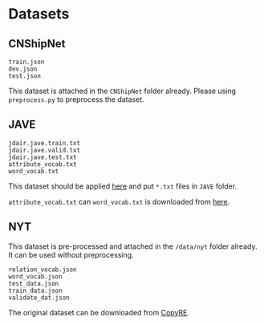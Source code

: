 # Datasets

## CNShipNet

```
train.json
dev.json
test.json
```

This dataset is attached in the `CNShipNet` folder already. Please using `preprocess.py` to preprocess the dataset.

## JAVE

```
jdair.jave.train.txt
jdair.jave.valid.txt
jdair.jave.test.txt
attribute_vocab.txt
word_vocab.txt
```

This dataset should be applied [here](https://github.com/jd-aig/JAVE) and put `*.txt` files in `JAVE` folder.

`attribute_vocab.txt` can `word_vocab.txt` is downloaded from [here](https://github.com/jd-aig/JAVE).

## NYT

This dataset is pre-processed and attached in the `/data/nyt` folder already. It can be used without preprocessing.

```
relation_vocab.json
word_vocab.json
test_data.json
train_data.json
validate_dat.json
```

The original dataset can be downloaded from [CopyRE](https://github.com/xiangrongzeng/copy_re).
